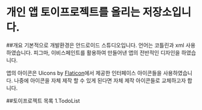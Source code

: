 # 개인 앱 토이프로젝트를 올리는 저장소입니다.

##개요
기본적으로 개발환경은 안드로이드 스튜디오입니다. 언어는 코틀린과 xml 사용하였습니다. 피그마, 이비스페인트를 활용하여 만들어낸 앱의 전반적인 디자인을 하였습니다.

앱의 아이콘은 Uicons by <a href="https://www.flaticon.com/uicons">Flaticon</a>에서 제공한 인터페이스 아이콘들을 사용하였습니다. 나중에 아이콘을 자체 제작 할 수 있게 된다면 자체 제작 아이콘들로 교체하고자 합니다.

##토이프로젝트 목록
1.TodoList
